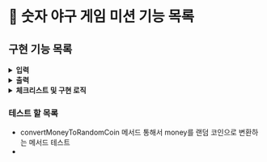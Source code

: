 # :pushpin: 숫자 야구 게임 미션 기능 목록

## 구현 기능 목록
<details>
<summary><b>입력</b></summary>
<div markdown="1">

- [x] 서로 다른 3자리의 수를 아래와 같은 형식으로 입력 받기
```
숫자를 입력해주세요 : 123
```
> - **예외처리**
> - [x] 문자 입력시 -> Util
> - [x] 공백 입력시  -> Util
> - [x] 세자리 이상 입력시 -> Validator
> - [x] 중복된 숫자 입력시 -> Validator

```
게임을 새로 시작하려면 1, 종료하려면 2를 입력하세요.
```

</div>
</details>

<details>
<summary><b>출력</b></summary>
<div markdown="1">

- [ ] 게임 시작 문구 출력
```
숫자 야구 게임을 시작합니다.
```

- [ ] 입력한 수에 대한 결과를 볼, 스트라이크 개수로 표시한다
> - [ ] 아래와 같은 형식을 준수한다.
```
1볼 1스트라이크
```
-[ ] 하나도 없는경우 -> 낫싱 출력
- [ ] 3개의 숫자를 모두 맞힐 경우 아래 문구 출력

```
3스트라이크
3개의 숫자를 모두 맞히셨습니다! 게임 종료
```

-[ ] 게임 시작 문구 출력


</div>
</details>

<details> 
<summary><b>체크리스트 및 구현 로직</b></summary>
<div markdown="1">

- [x] Coin 클래스 활용해 구현한다.

</div>
</details>

### 테스트 할 목록
- convertMoneyToRandomCoin 메서드 통해서 money를 랜덤 코인으로 변환하는 메서드 테스트
- 